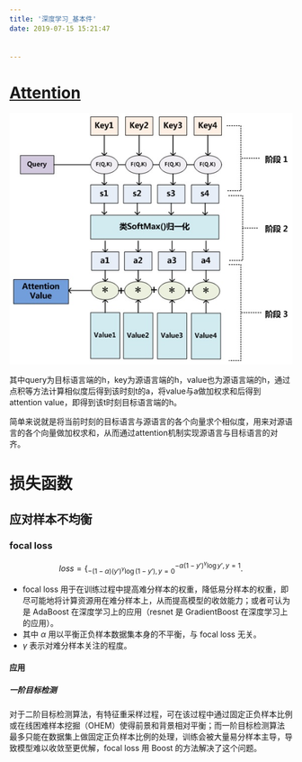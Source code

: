 ```yaml
---
title: '深度学习_基本件'
date: 2019-07-15 15:21:47


---
```


# [Attention](<https://xdaping.github.io/posts/nlp-self-attention-models.html>)

![attention计算过程](../images/nlp/attention计算过程.jpg)

其中query为目标语言端的h，key为源语言端的h，value也为源语言端的h，通过点积等方法计算相似度后得到该时刻t的a，将value与a做加权求和后得到attention value，即得到该t时刻目标语言端的h。

简单来说就是将当前时刻的目标语言与源语言的各个向量求个相似度，用来对源语言的各个向量做加权求和，从而通过attention机制实现源语言与目标语言的对齐。

# 损失函数

## 应对样本不均衡

### focal loss

$$
loss = \{^{-\alpha (1-y')^\gamma \log y', y=1}
_{-(1-\alpha)(y')^\gamma \log (1-y'), y=0}.
$$

* focal loss 用于在训练过程中提高难分样本的权重，降低易分样本的权重，即尽可能地将计算资源用在难分样本上，从而提高模型的收敛能力；或者可认为是 AdaBoost 在深度学习上的应用（resnet 是 GradientBoost 在深度学习上的应用）。
* 其中 $\alpha$ 用以平衡正负样本数据集本身的不平衡，与 focal loss 无关。
* $\gamma$ 表示对难分样本关注的程度。

#### 应用

##### 一阶目标检测

对于二阶目标检测算法，有特征重采样过程，可在该过程中通过固定正负样本比例或在线困难样本挖掘（OHEM）使得前景和背景相对平衡；而一阶目标检测算法最多只能在数据集上做固定正负样本比例的处理，训练会被大量易分样本主导，导致模型难以收敛至更优解，focal loss 用 Boost 的方法解决了这个问题。

